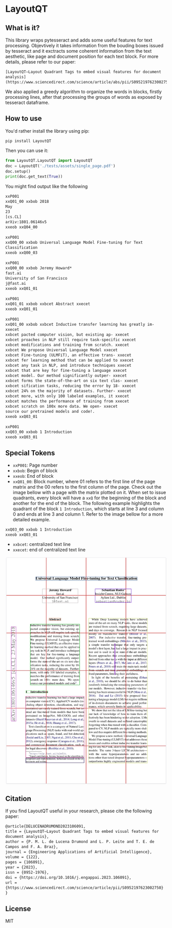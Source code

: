 # LayoutQT

## What is it? 

This library wraps pytesseract and adds some useful features for text processing. Objevtively it takes information from the bouding boxes issued by tesseract and it exctracts some coherent information from the text aesthetic, like page and document position for each text block. For more details, please refer to our paper: 

```shell
[LayoutQT—Layout Quadrant Tags to embed visual features for document analysis](https://www.sciencedirect.com/science/article/abs/pii/S0952197623002750)
```

We also applied a greedy algorithm to organize the words in blocks, firstly processing lines, after that processing the groups of words as exposed by tesseract dataframe.

## How to use

You'd rather install the library using pip:

```shell
pip install LayoutQT
```

Then you can use it:

```python
from LayoutQT.LayoutQT import LayoutQT
doc = LayoutQT('./tests/assets/single_page.pdf')
doc.setup()
print(doc.get_text(True))
```

You might find output like the following

```shell
xxP001
xxQ01_00 xxbob 2018
May
23
[cs.CL]
arXiv:1801.06146v5
xxeob xxQ04_00

xxP001
xxQ00_00 xxbob Universal Language Model Fine-tuning for Text Classification
xxeob xxQ00_03

xxP001
xxQ00_00 xxbob Jeremy Howard*
fast.ai
University of San Francisco
j@fast.ai
xxeob xxQ01_01

xxP001
xxQ01_01 xxbob xxbcet Abstract xxecet
xxeob xxQ01_01

xxP001
xxQ01_00 xxbob xxbcet Inductive transfer learning has greatly im- xxecet
xxbcet pacted computer vision, but existing ap- xxecet
xxbcet proaches in NLP still require task-specific xxecet
xxbcet modifications and training from scratch. xxecet
xxbcet We propose Universal Language Model xxecet
xxbcet Fine-tuning (ULMFiT), an effective trans- xxecet
xxbcet fer learning method that can be applied to xxecet
xxbcet any task in NLP, and introduce techniques xxecet
xxbcet that are key for fine-tuning a language xxecet
xxbcet model. Our method significantly outper- xxecet
xxbcet forms the state-of-the-art on six text clas- xxecet
xxbcet sification tasks, reducing the error by 18- xxecet
xxbcet 24% on the majority of datasets. Further- xxecet
xxbcet more, with only 100 labeled examples, it xxecet
xxbcet matches the performance of training from xxecet
xxbcet scratch on 100x more data. We open- xxecet
source our pretrained models and code!.
xxeob xxQ03_01

xxP001
xxQ03_00 xxbob 1 Introduction
xxeob xxQ03_01
```

## Special Tokens

* `xxP001`: Page number
* `xxbob`: Begin of block
* `xxeob`: End of block
* `xxQ01_00`: Block number, where 01 refers to the first line of the page matrix and the 00 refers to the first column of the page. Check out the image bellow with a page with the matrix plotted on it. When set to issue quadrants, every block will have a `xxQ` for the beginning of the block and another for the end of the block. The following example highlights the quadrant of the block ``1 Introduction``, which starts at line 3 and column 0 and ends at line 3 and column 1. Refer to the image bellow for a more detailed example.

```shell
xxQ03_00 xxbob 1 Introduction
xxeob xxQ03_01
```

* `xxbcet`: centralized text line
* `xxecet`: end of centralized text line

![](imgs/2022-04-23-15-08-27.png)

## Citation
If you find LayoutQT useful in your research, please cite the following paper:

```shell
@article{DELUCENADRUMOND2023106091,
title = {LayoutQT—Layout Quadrant Tags to embed visual features for document analysis},
author = {P. M. L. de Lucena Drumond and L. P. Leite and T. E. de Campos and F. A. Braz},
journal = {Engineering Applications of Artificial Intelligence},
volume = {122},
pages = {106091},
year = {2023},
issn = {0952-1976},
doi = {https://doi.org/10.1016/j.engappai.2023.106091},
url = {https://www.sciencedirect.com/science/article/pii/S0952197623002750}
}
```

## License
MIT
